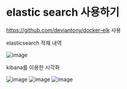 # elastic search 사용하기
https://github.com/deviantony/docker-elk 사용


elasticsearch 적재 내역

![image](https://github.com/w00dy2/fashion_elasticsearch/assets/123388251/97f1c0de-e0c8-4f12-b9f3-737ce41feb5d)

kibana를 이용한 시각화

![image](https://github.com/w00dy2/fashion_elasticsearch/assets/123388251/6318c105-b67a-491a-af95-5df9c1b4697d)
![image](https://github.com/w00dy2/fashion_elasticsearch/assets/123388251/507781fd-4c8b-4258-a2ed-7868b33c90ac)
![image](https://github.com/w00dy2/fashion_elasticsearch/assets/123388251/e8e4b6ac-dee6-4522-acd1-dce80e25b9c0)
